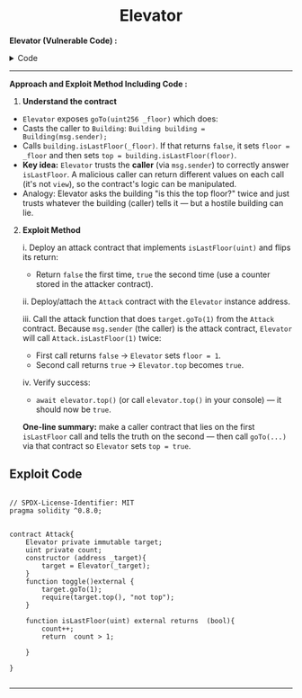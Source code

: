 <div align="center">

# Elevator

</div>



**Elevator (Vulnerable Code) :**


<details>
<summary>Code</summary>

```solidity

// SPDX-License-Identifier: MIT
pragma solidity ^0.8.0;

interface Building {
    function isLastFloor(uint256) external returns (bool);
}

contract Elevator {
    bool public top;
    uint256 public floor;

    function goTo(uint256 _floor) public {
        Building building = Building(msg.sender);

        if (!building.isLastFloor(_floor)) {
            floor = _floor;
            top = building.isLastFloor(floor);
        }
    }
}

```

</details>

---------

**Approach and Exploit Method Including Code :** 


1. **Understand the contract**

 - `Elevator` exposes `goTo(uint256 _floor)` which does:
  - Casts the caller to `Building`: `Building building = Building(msg.sender);`
  - Calls `building.isLastFloor(_floor)`. If that returns `false`, it sets `floor = _floor` and then sets `top = building.isLastFloor(floor)`.
- **Key idea:** `Elevator` trusts the **caller** (via `msg.sender`) to correctly answer `isLastFloor`. A malicious caller can return different values on each call (it's not `view`), so the contract's logic can be manipulated.
- Analogy: Elevator asks the building "is this the top floor?" twice and just trusts whatever the building (caller) tells it — but a hostile building can lie.

2. **Exploit Method**

    i. Deploy an attack contract that implements `isLastFloor(uint)` and flips its return:
    - Return `false` the first time, `true` the second time (use a counter stored in the attacker contract).

    ii. Deploy/attach the `Attack` contract with the `Elevator` instance address.

    iii. Call the attack function that does `target.goTo(1)` from the `Attack` contract. Because `msg.sender` (the caller) is the attack contract, `Elevator` will call `Attack.isLastFloor(1)` twice:
    - First call returns `false` → `Elevator` sets `floor = 1`.
    - Second call returns `true` → `Elevator.top` becomes `true`.

    iv. Verify success:
    - `await elevator.top()` (or call `elevator.top()` in your console) — it should now be `true`.

    **One-line summary:** make a caller contract that lies on the first `isLastFloor` call and tells the truth on the second — then call `goTo(...)` via that contract so `Elevator` sets `top = true`.



## Exploit Code

```Solidity

// SPDX-License-Identifier: MIT
pragma solidity ^0.8.0;


contract Attack{
    Elevator private immutable target;
    uint private count;
    constructor (address _target){
        target = Elevator(_target);
    }
    function toggle()external {
        target.goTo(1);
        require(target.top(), "not top");
    }

    function isLastFloor(uint) external returns  (bool){
        count++;
        return  count > 1;

    }
    
}


```

---


